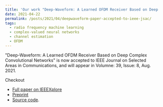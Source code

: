 ```yaml
---
title: 'Our work "Deep-Waveform: A Learned OFDM Receiver Based on Deep Complex Convolutional Networks" is accepted to IEEE Journal on Selected Areas in Communications.'
date: 2021-04-22
permalink: /posts/2021/04/deepwaveform-paper-accepted-to-ieee-jsac/
tags:
  - radio frequency machine learning
  - complex-valued neural networks
  - channel estimation
  - OFDM
---
```


"Deep-Waveform: A Learned OFDM Receiver Based on Deep Complex Convolutional Networks" is now accepted to IEEE Journal on Selected Areas in Communications, and will appear in Volumne: 39, Issue: 8, Aug. 2021. 

Checkout 
- [Full paper on IEEEXplore](https://doi.org/10.1109/JSAC.2021.3087241)
- [Preprint](https://arxiv.org/abs/1810.07181)
- [Source code](https://github.com/zhongyuanzhao/dl_ofdm).

